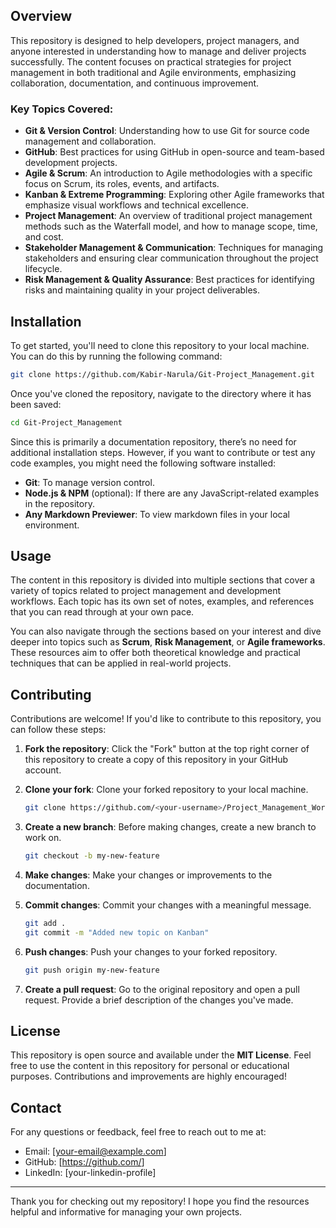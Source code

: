 
## Overview

This repository is designed to help developers, project managers, and anyone interested in understanding how to manage and deliver projects successfully. The content focuses on practical strategies for project management in both traditional and Agile environments, emphasizing collaboration, documentation, and continuous improvement.

### Key Topics Covered:

- **Git & Version Control**: Understanding how to use Git for source code management and collaboration.
- **GitHub**: Best practices for using GitHub in open-source and team-based development projects.
- **Agile & Scrum**: An introduction to Agile methodologies with a specific focus on Scrum, its roles, events, and artifacts.
- **Kanban & Extreme Programming**: Exploring other Agile frameworks that emphasize visual workflows and technical excellence.
- **Project Management**: An overview of traditional project management methods such as the Waterfall model, and how to manage scope, time, and cost.
- **Stakeholder Management & Communication**: Techniques for managing stakeholders and ensuring clear communication throughout the project lifecycle.
- **Risk Management & Quality Assurance**: Best practices for identifying risks and maintaining quality in your project deliverables.

## Installation

To get started, you'll need to clone this repository to your local machine. You can do this by running the following command:

```bash
git clone https://github.com/Kabir-Narula/Git-Project_Management.git
```

Once you've cloned the repository, navigate to the directory where it has been saved:

```bash
cd Git-Project_Management
```

Since this is primarily a documentation repository, there’s no need for additional installation steps. However, if you want to contribute or test any code examples, you might need the following software installed:

- **Git**: To manage version control.
- **Node.js & NPM** (optional): If there are any JavaScript-related examples in the repository.
- **Any Markdown Previewer**: To view markdown files in your local environment.

## Usage

The content in this repository is divided into multiple sections that cover a variety of topics related to project management and development workflows. Each topic has its own set of notes, examples, and references that you can read through at your own pace.

You can also navigate through the sections based on your interest and dive deeper into topics such as **Scrum**, **Risk Management**, or **Agile frameworks**. These resources aim to offer both theoretical knowledge and practical techniques that can be applied in real-world projects.

## Contributing

Contributions are welcome! If you'd like to contribute to this repository, you can follow these steps:

1. **Fork the repository**: Click the "Fork" button at the top right corner of this repository to create a copy of this repository in your GitHub account.
2. **Clone your fork**: Clone your forked repository to your local machine.
   
   ```bash
   git clone https://github.com/<your-username>/Project_Management_Workflow.git
   ```

3. **Create a new branch**: Before making changes, create a new branch to work on.

   ```bash
   git checkout -b my-new-feature
   ```

4. **Make changes**: Make your changes or improvements to the documentation.

5. **Commit changes**: Commit your changes with a meaningful message.

   ```bash
   git add .
   git commit -m "Added new topic on Kanban"
   ```

6. **Push changes**: Push your changes to your forked repository.

   ```bash
   git push origin my-new-feature
   ```

7. **Create a pull request**: Go to the original repository and open a pull request. Provide a brief description of the changes you've made.

## License

This repository is open source and available under the **MIT License**. Feel free to use the content in this repository for personal or educational purposes. Contributions and improvements are highly encouraged!

## Contact

For any questions or feedback, feel free to reach out to me at:

- Email: [your-email@example.com]
- GitHub: [https://github.com/<your-username>]
- LinkedIn: [your-linkedin-profile]

---

Thank you for checking out my repository! I hope you find the resources helpful and informative for managing your own projects.
